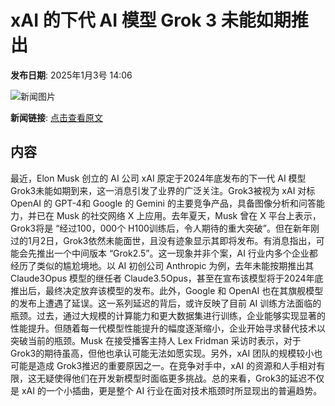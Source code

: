 # xAI 的下代 AI 模型 Grok 3 未能如期推出

**发布日期**: 2025年1月3号 14:06

![新闻图片](https://pic.chinaz.com/picmap/202311060852081809_0.jpg)

**新闻链接**: [点击查看原文](https://www.aibase.com/zh/news/14452)

## 内容

最近，Elon Musk 创立的 AI 公司 xAI 原定于2024年底发布的下一代 AI 模型 Grok3未能如期到来，这一消息引发了业界的广泛关注。Grok3被视为 xAI 对标 OpenAI 的 GPT-4和 Google 的 Gemini 的主要竞争产品，具备图像分析和问答能力，并已在 Musk 的社交网络 X 上应用。去年夏天，Musk 曾在 X 平台上表示，Grok3将是 “经过100，000个 H100训练后，令人期待的重大突破”。但在新年刚过的1月2日，Grok3依然未能面世，且没有迹象显示其即将发布。有消息指出，可能会先推出一个中间版本 “Grok2.5”。这一现象并非个案，AI 行业内多个企业都经历了类似的尴尬境地。以 AI 初创公司 Anthropic 为例，去年未能按期推出其 Claude3Opus 模型的继任者 Claude3.5Opus，甚至在宣布该模型将于2024年底推出后，最终决定放弃该模型的发布。此外，Google 和 OpenAI 也在其旗舰模型的发布上遭遇了延误。这一系列延迟的背后，或许反映了目前 AI 训练方法面临的瓶颈。过去，通过大规模的计算能力和更大数据集进行训练，企业能够实现显著的性能提升。但随着每一代模型性能提升的幅度逐渐缩小，企业开始寻求替代技术以突破当前的瓶颈。Musk 在接受播客主持人 Lex Fridman 采访时表示，对于 Grok3的期待虽高，但他也承认可能无法如愿实现。另外，xAI 团队的规模较小也可能是造成 Grok3推迟的重要原因之一。在竞争对手中，xAI 的资源和人手相对有限，这无疑使得他们在开发新模型时面临更多挑战。总的来看，Grok3的延迟不仅是 xAI 的一个小插曲，更是整个 AI 行业在面对技术瓶颈时所显现出的普遍趋势。
